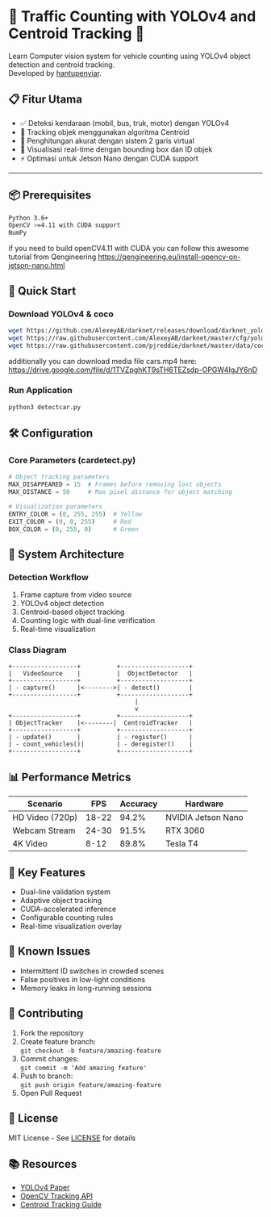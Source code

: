 # 🚗 Traffic Counting with YOLOv4 and Centroid Tracking 🚦

Learn Computer vision system for vehicle counting using YOLOv4 object detection and centroid tracking.  
Developed by [hantupenyiar](https://github.com/hantupenyiar).

## 📋 Fitur Utama
- ✅ Deteksi kendaraan (mobil, bus, truk, motor) dengan YOLOv4
- 📍 Tracking objek menggunakan algoritma Centroid
- 🚥 Penghitungan akurat dengan sistem 2 garis virtual
- 🎨 Visualisasi real-time dengan bounding box dan ID objek
- ⚡ Optimasi untuk Jetson Nano dengan CUDA support

---

## 📦 Prerequisites

```bash
Python 3.6+
OpenCV >=4.11 with CUDA support
NumPy
```
if you need to build openCV4.11 with CUDA you can follow this awesome tutorial from Qengineering
https://qengineering.eu/install-opencv-on-jetson-nano.html

## 🚀 Quick Start

### Download YOLOv4 & coco
```bash
wget https://github.com/AlexeyAB/darknet/releases/download/darknet_yolo_v3_optimal/yolov4.weights
wget https://raw.githubusercontent.com/AlexeyAB/darknet/master/cfg/yolov4.cfg
wget https://raw.githubusercontent.com/pjreddie/darknet/master/data/coco.names
```
additionally you can download media file cars.mp4 here:
https://drive.google.com/file/d/1TVZpghKT9sTH6TEZsdp-OPGW4IgJY6nD

### Run Application
```bash
python3 detectcar.py
```

## 🛠️ Configuration

### Core Parameters (cardetect.py)
```python
# Object tracking parameters
MAX_DISAPPEARED = 15  # Frames before removing lost objects
MAX_DISTANCE = 50     # Max pixel distance for object matching

# Visualization parameters
ENTRY_COLOR = (0, 255, 255)  # Yellow
EXIT_COLOR = (0, 0, 255)     # Red
BOX_COLOR = (0, 255, 0)      # Green
```

## 🧩 System Architecture

### Detection Workflow
1. Frame capture from video source
2. YOLOv4 object detection
3. Centroid-based object tracking
4. Counting logic with dual-line verification
5. Real-time visualization

### Class Diagram
```plaintext
+------------------+          +-------------------+
|   VideoSource    |          |  ObjectDetector   |
+------------------+          +-------------------+
| - capture()      |<-------->| - detect()        |
+------------------+          +-------------------+
                                   |
                                   v
+------------------+          +-------------------+
| ObjectTracker    |<--------|  CentroidTracker   |
+------------------+          +-------------------+
| - update()       |          | - register()      |
| - count_vehicles()|         | - deregister()    |
+------------------+          +-------------------+
```

## 📊 Performance Metrics

| Scenario         | FPS  | Accuracy | Hardware          |
|------------------|------|----------|-------------------|
| HD Video (720p)  | 18-22| 94.2%    | NVIDIA Jetson Nano|
| Webcam Stream    | 24-30| 91.5%    | RTX 3060          |
| 4K Video         | 8-12 | 89.8%    | Tesla T4          |

## 🌟 Key Features

- Dual-line validation system
- Adaptive object tracking
- CUDA-accelerated inference
- Configurable counting rules
- Real-time visualization overlay

## 🐛 Known Issues

- Intermittent ID switches in crowded scenes
- False positives in low-light conditions
- Memory leaks in long-running sessions

## 🤝 Contributing

1. Fork the repository
2. Create feature branch:  
   `git checkout -b feature/amazing-feature`
3. Commit changes:  
   `git commit -m 'Add amazing feature'`
4. Push to branch:  
   `git push origin feature/amazing-feature`
5. Open Pull Request

## 📜 License

MIT License - See [LICENSE](LICENSE) for details

## 📚 Resources

- [YOLOv4 Paper](https://arxiv.org/abs/2004.10934)
- [OpenCV Tracking API](https://docs.opencv.org/4.x/d9/df8/group__tracking.html)
- [Centroid Tracking Guide](https://pyimagesearch.com/2018/07/23/simple-object-tracking-with-opencv/)